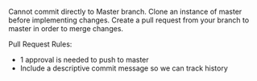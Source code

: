 Cannot commit directly to Master branch. Clone an instance of master before implementing changes. Create a pull request from your branch to master in order to merge changes.

Pull Request Rules:
- 1 approval is needed to push to master
- Include a descriptive commit message so we can track history
